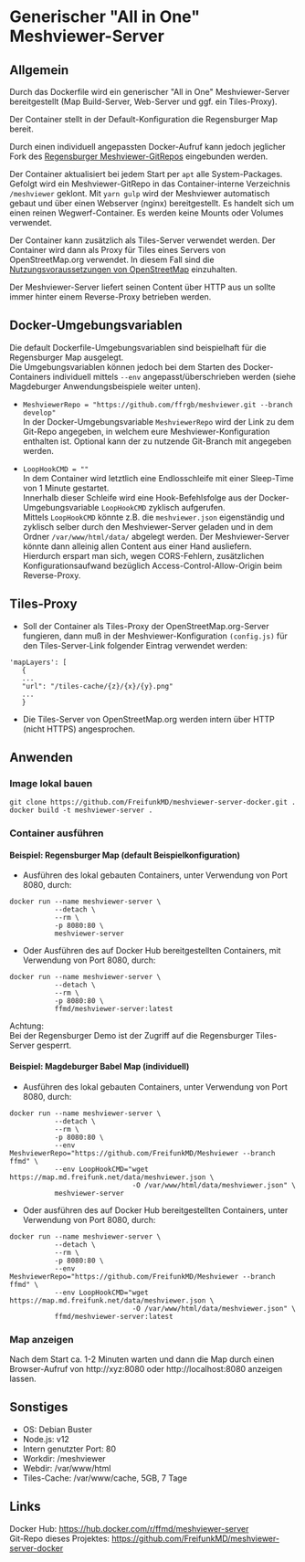 # Generischer "All in One" Meshviewer-Server 
## Allgemein
Durch das Dockerfile wird ein generischer "All in One" Meshviewer-Server bereitgestellt (Map Build-Server,  Web-Server und ggf. ein Tiles-Proxy).

Der Container stellt in der Default-Konfiguration die Regensburger Map bereit.  

Durch einen individuell angepassten Docker-Aufruf kann jedoch jeglicher Fork des [Regensburger Meshviewer-GitRepos](https://github.com/ffrgb/meshviewer) eingebunden werden.  

Der Container aktualisiert bei jedem Start per `apt` alle System-Packages. Gefolgt wird ein Meshviewer-GitRepo in das Container-interne Verzeichnis `/meshviewer` geklont. Mit `yarn gulp` wird der Meshviewer automatisch gebaut und über einen Webserver (nginx) bereitgestellt. Es handelt sich um einen reinen Wegwerf-Container. Es werden keine Mounts oder Volumes verwendet.

Der Container kann zusätzlich als Tiles-Server verwendet werden. Der Container wird dann als Proxy für Tiles eines Servers von OpenStreetMap.org verwendet. In diesem Fall sind die [Nutzungsvoraussetzungen von OpenStreetMap](https://wiki.openstreetmap.org/wiki/DE:Tile_usage_policy) einzuhalten.

Der Meshviewer-Server liefert seinen Content über HTTP aus un sollte immer hinter einem Reverse-Proxy betrieben werden.  

## Docker-Umgebungsvariablen
Die default Dockerfile-Umgebungsvariablen sind beispielhaft für die Regensburger Map ausgelegt.  
Die Umgebungsvariablen können jedoch bei dem Starten des Docker-Containers individuell mittels `--env` angepasst/überschrieben werden (siehe Magdeburger Anwendungsbeispiele weiter unten).

- `MeshviewerRepo = "https://github.com/ffrgb/meshviewer.git --branch develop"`  
In der Docker-Umgebungsvariable `MeshviewerRepo` wird der Link zu dem Git-Repo angegeben, in welchem eure Meshviewer-Konfiguration enthalten ist. Optional kann der zu nutzende Git-Branch mit angegeben werden.

- `LoopHookCMD = ""`  
In dem Container wird letztlich eine Endlosschleife mit einer Sleep-Time von 1 Minute gestartet.  
Innerhalb dieser Schleife wird eine Hook-Befehlsfolge aus der Docker-Umgebungsvariable `LoopHookCMD` zyklisch aufgerufen.  
Mittels `LoopHookCMD` könnte z.B. die `meshviewer.json` eigenständig und zyklisch selber durch den Meshviewer-Server geladen und in dem Ordner `/var/www/html/data/` abgelegt werden. Der Meshviewer-Server könnte dann alleinig allen Content aus einer Hand ausliefern.  
Hierdurch erspart man sich, wegen CORS-Fehlern, zusätzlichen Konfigurationsaufwand bezüglich Access-Control-Allow-Origin beim Reverse-Proxy.

## Tiles-Proxy
 - Soll der Container als Tiles-Proxy der OpenStreetMap.org-Server fungieren, dann muß in der Meshviewer-Konfiguration `(config.js)` für den Tiles-Server-Link folgender Eintrag verwendet werden:

```
'mapLayers': [
   {
   ...
   "url": "/tiles-cache/{z}/{x}/{y}.png"
   ...
   }
```
 - Die Tiles-Server von OpenStreetMap.org werden intern über HTTP (nicht HTTPS) angesprochen.

## Anwenden
### Image lokal bauen

```
git clone https://github.com/FreifunkMD/meshviewer-server-docker.git .
docker build -t meshviewer-server .
```

### Container ausführen

#### Beispiel: Regensburger Map (default Beispielkonfiguration)
- Ausführen des lokal gebauten Containers, unter Verwendung von Port 8080, durch:

```
docker run --name meshviewer-server \
           --detach \
           --rm \
           -p 8080:80 \
           meshviewer-server
```

- Oder Ausführen des auf Docker Hub bereitgestellten Containers, mit Verwendung von Port 8080, durch:

```
docker run --name meshviewer-server \
           --detach \
           --rm \
           -p 8080:80 \
           ffmd/meshviewer-server:latest
```

Achtung:  
Bei der Regensburger Demo ist der Zugriff auf die Regensburger Tiles-Server gesperrt.

#### Beispiel: Magdeburger Babel Map (individuell)
- Ausführen des lokal gebauten Containers, unter Verwendung von Port 8080, durch:

```
docker run --name meshviewer-server \
           --detach \
           --rm \
           -p 8080:80 \
           --env MeshviewerRepo="https://github.com/FreifunkMD/Meshviewer --branch ffmd" \
           --env LoopHookCMD="wget https://map.md.freifunk.net/data/meshviewer.json \
                              -O /var/www/html/data/meshviewer.json" \
           meshviewer-server
```

- Oder ausführen des auf Docker Hub bereitgestellten Containers, unter Verwendung von Port 8080, durch:

```
docker run --name meshviewer-server \
           --detach \
           --rm \
           -p 8080:80 \
           --env MeshviewerRepo="https://github.com/FreifunkMD/Meshviewer --branch ffmd" \
           --env LoopHookCMD="wget https://map.md.freifunk.net/data/meshviewer.json \
                              -O /var/www/html/data/meshviewer.json" \
           ffmd/meshviewer-server:latest
```

### Map anzeigen
Nach dem Start ca. 1-2 Minuten warten und dann die Map durch einen Browser-Aufruf von http://xyz:8080 oder http://localhost:8080 anzeigen lassen.

## Sonstiges

- OS: Debian Buster  
- Node.js: v12  
- Intern genutzter Port: 80  
- Workdir: /meshviewer  
- Webdir: /var/www/html  
- Tiles-Cache: /var/www/cache, 5GB, 7 Tage

## Links
Docker Hub: https://hub.docker.com/r/ffmd/meshviewer-server  
Git-Repo dieses Projektes: https://github.com/FreifunkMD/meshviewer-server-docker
